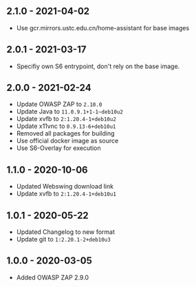 ## 2.1.0 - 2021-04-02

*  Use gcr.mirrors.ustc.edu.cn/home-assistant for base images


## 2.0.1 - 2021-03-17

*  Specifiy own S6 entrypoint, don't rely on the base image.


## 2.0.0 - 2021-02-24

*  Update OWASP ZAP to `2.10.0`
*  Update Java to `11.0.9.1+1-1~deb10u2`
*  Update xvfb to `2:1.20.4-1+deb10u2`
*  Update x11vnc to `0.9.13-6+deb10u1`
*  Removed all packages for building
*  Use official docker image as source
*  Use S6-Overlay for execution


## 1.1.0 - 2020-10-06

*  Updated Webswing download link
*  Update xvfb to `2:1.20.4-1+deb10u1`


## 1.0.1 - 2020-05-22

*  Updated Changelog to new format
*  Update git to `1:2.20.1-2+deb10u3`


## 1.0.0 - 2020-03-05

*  Added OWASP ZAP 2.9.0
